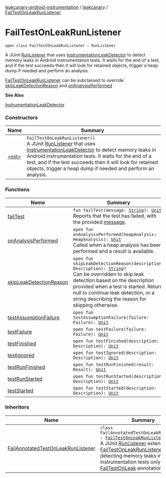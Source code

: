 [leakcanary-android-instrumentation](../../index.md) / [leakcanary](../index.md) / [FailTestOnLeakRunListener](./index.md)

# FailTestOnLeakRunListener

`open class FailTestOnLeakRunListener : RunListener`

A JUnit [RunListener](#) that uses [InstrumentationLeakDetector](../-instrumentation-leak-detector/index.md) to detect memory leaks in Android
instrumentation tests. It waits for the end of a test, and if the test succeeds then it will
look for retained objects, trigger a heap dump if needed and perform an analysis.

[FailTestOnLeakRunListener](./index.md) can be subclassed to override [skipLeakDetectionReason](skip-leak-detection-reason.md) and
[onAnalysisPerformed](on-analysis-performed.md)

**See Also**

[InstrumentationLeakDetector](../-instrumentation-leak-detector/index.md)

### Constructors

| Name | Summary |
|---|---|
| [&lt;init&gt;](-init-.md) | `FailTestOnLeakRunListener()`<br>A JUnit [RunListener](#) that uses [InstrumentationLeakDetector](../-instrumentation-leak-detector/index.md) to detect memory leaks in Android instrumentation tests. It waits for the end of a test, and if the test succeeds then it will look for retained objects, trigger a heap dump if needed and perform an analysis. |

### Functions

| Name | Summary |
|---|---|
| [failTest](fail-test.md) | `fun failTest(message: `[`String`](https://kotlinlang.org/api/latest/jvm/stdlib/kotlin/-string/index.html)`): `[`Unit`](https://kotlinlang.org/api/latest/jvm/stdlib/kotlin/-unit/index.html)<br>Reports that the test has failed, with the provided [message](fail-test.md#leakcanary.FailTestOnLeakRunListener$failTest(kotlin.String)/message). |
| [onAnalysisPerformed](on-analysis-performed.md) | `open fun onAnalysisPerformed(heapAnalysis: HeapAnalysis): `[`Unit`](https://kotlinlang.org/api/latest/jvm/stdlib/kotlin/-unit/index.html)<br>Called when a heap analysis has been performed and a result is available. |
| [skipLeakDetectionReason](skip-leak-detection-reason.md) | `open fun skipLeakDetectionReason(description: Description): `[`String`](https://kotlinlang.org/api/latest/jvm/stdlib/kotlin/-string/index.html)`?`<br>Can be overridden to skip leak detection based on the description provided when a test is started. Return null to continue leak detection, or a string describing the reason for skipping otherwise. |
| [testAssumptionFailure](test-assumption-failure.md) | `open fun testAssumptionFailure(failure: Failure): `[`Unit`](https://kotlinlang.org/api/latest/jvm/stdlib/kotlin/-unit/index.html) |
| [testFailure](test-failure.md) | `open fun testFailure(failure: Failure): `[`Unit`](https://kotlinlang.org/api/latest/jvm/stdlib/kotlin/-unit/index.html) |
| [testFinished](test-finished.md) | `open fun testFinished(description: Description): `[`Unit`](https://kotlinlang.org/api/latest/jvm/stdlib/kotlin/-unit/index.html) |
| [testIgnored](test-ignored.md) | `open fun testIgnored(description: Description): `[`Unit`](https://kotlinlang.org/api/latest/jvm/stdlib/kotlin/-unit/index.html) |
| [testRunFinished](test-run-finished.md) | `open fun testRunFinished(result: Result): `[`Unit`](https://kotlinlang.org/api/latest/jvm/stdlib/kotlin/-unit/index.html) |
| [testRunStarted](test-run-started.md) | `open fun testRunStarted(description: Description): `[`Unit`](https://kotlinlang.org/api/latest/jvm/stdlib/kotlin/-unit/index.html) |
| [testStarted](test-started.md) | `open fun testStarted(description: Description): `[`Unit`](https://kotlinlang.org/api/latest/jvm/stdlib/kotlin/-unit/index.html) |

### Inheritors

| Name | Summary |
|---|---|
| [FailAnnotatedTestOnLeakRunListener](../-fail-annotated-test-on-leak-run-listener/index.md) | `class FailAnnotatedTestOnLeakRunListener : `[`FailTestOnLeakRunListener`](./index.md)<br>A JUnit [RunListener](#) extending [FailTestOnLeakRunListener](./index.md) to detecting memory leaks in Android instrumentation tests only when the [FailTestOnLeak](../-fail-test-on-leak/index.md) annotation is used. |
